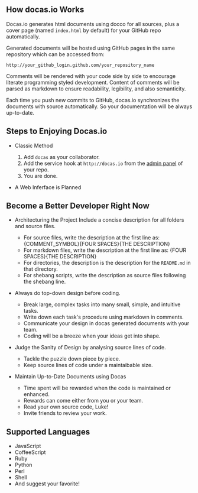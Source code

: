 ## How docas.io Works

Docas.io generates html documents using docco for all sources, plus a cover
page (named `index.html` by default) for your GitHub repo automatically.

Generated documents will be hosted using GitHub pages in the same repository
which can be accessed from:

    http://your_github_login.github.com/your_repository_name

Comments will be rendered with your code side by side to encourage literate
programming styled development. Content of comments will be parsed as markdown
to ensure readability, legibility, and also semanticity.

Each time you push new commits to GitHub, docas.io synchronizes the documents
with source automatically. So your documentation will be always up-to-date.

## Steps to Enjoying Docas.io

* Classic Method

  1. Add `docas` as your collaborator.
  2. Add the service hook at `http://docas.io` from the [admin panel] of your repo.
  3. You are done.

[admin panel]: https://help.github.com/articles/post-receive-hooks

* A Web Inferface is Planned

## Become a Better Developer Right Now

  * Architecturing the Project Include a concise description for all folders and source files.

    + For source files, write the description at the first line as:
          {COMMENT_SYMBOL}{FOUR SPACES}{THE DESCRIPTION}
    + For markdown files, write the description at the first line as:
          {FOUR SPACES}{THE DESCRIPTION}
    + For directories, the description is the description for the `README.md` in
    that directory.
    + For shebang scripts, write the description as source files following the
    shebang line. 

  * Always do top-down design before coding.

    + Break large, complex tasks into many small, simple, and intuitive tasks.
    + Write down each task's procedure using markdown in comments.
    + Communicate your design in docas generated documents with your team.
    + Coding will be a breeze when your ideas get into shape.

  * Judge the Sanity of Design by analysing source lines of code.

    + Tackle the puzzle down piece by piece.
    + Keep source lines of code under a maintaibable size.

  * Maintain Up-to-Date Documents using Docas
  
    + Time spent will be rewarded when the code is maintained or enhanced.
    + Rewards can come either from you or your team.
    + Read your own source code, Luke!
    + Invite friends to review your work.

## Supported Languages

  * JavaScript
  * CoffeeScript
  * Ruby
  * Python
  * Perl
  * Shell
  * And suggest your favorite!
